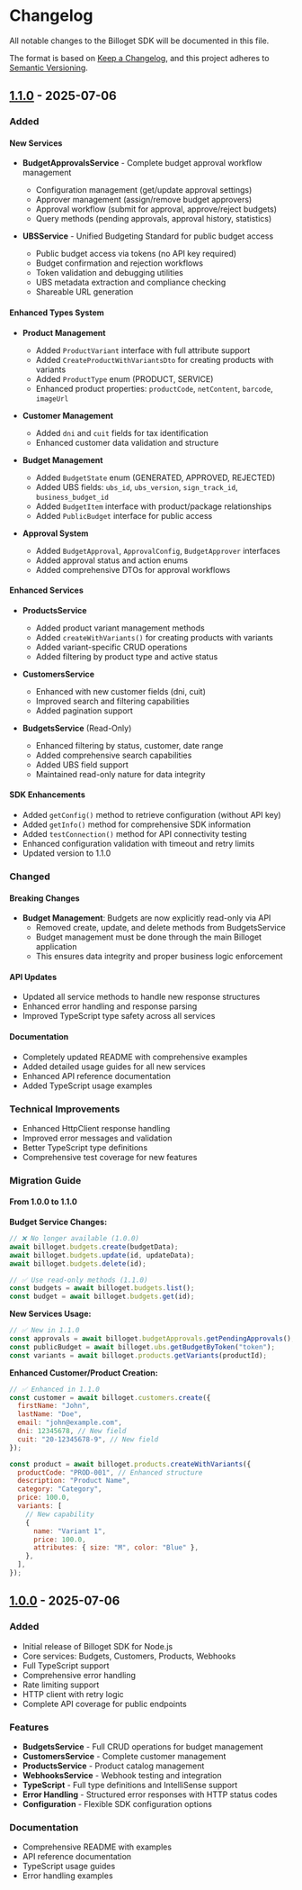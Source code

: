 # Changelog

All notable changes to the Billoget SDK will be documented in this file.

The format is based on [Keep a Changelog](https://keepachangelog.com/en/1.0.0/),
and this project adheres to [Semantic Versioning](https://semver.org/spec/v2.0.0.html).

## [1.1.0] - 2025-07-06

### Added

#### New Services

- **BudgetApprovalsService** - Complete budget approval workflow management
  - Configuration management (get/update approval settings)
  - Approver management (assign/remove budget approvers)
  - Approval workflow (submit for approval, approve/reject budgets)
  - Query methods (pending approvals, approval history, statistics)

- **UBSService** - Unified Budgeting Standard for public budget access
  - Public budget access via tokens (no API key required)
  - Budget confirmation and rejection workflows
  - Token validation and debugging utilities
  - UBS metadata extraction and compliance checking
  - Shareable URL generation

#### Enhanced Types System

- **Product Management**
  - Added `ProductVariant` interface with full attribute support
  - Added `CreateProductWithVariantsDto` for creating products with variants
  - Added `ProductType` enum (PRODUCT, SERVICE)
  - Enhanced product properties: `productCode`, `netContent`, `barcode`, `imageUrl`

- **Customer Management**
  - Added `dni` and `cuit` fields for tax identification
  - Enhanced customer data validation and structure

- **Budget Management**
  - Added `BudgetState` enum (GENERATED, APPROVED, REJECTED)
  - Added UBS fields: `ubs_id`, `ubs_version`, `sign_track_id`, `business_budget_id`
  - Added `BudgetItem` interface with product/package relationships
  - Added `PublicBudget` interface for public access

- **Approval System**
  - Added `BudgetApproval`, `ApprovalConfig`, `BudgetApprover` interfaces
  - Added approval status and action enums
  - Added comprehensive DTOs for approval workflows

#### Enhanced Services

- **ProductsService**
  - Added product variant management methods
  - Added `createWithVariants()` for creating products with variants
  - Added variant-specific CRUD operations
  - Added filtering by product type and active status

- **CustomersService**
  - Enhanced with new customer fields (dni, cuit)
  - Improved search and filtering capabilities
  - Added pagination support

- **BudgetsService** (Read-Only)
  - Enhanced filtering by status, customer, date range
  - Added comprehensive search capabilities
  - Added UBS field support
  - Maintained read-only nature for data integrity

#### SDK Enhancements

- Added `getConfig()` method to retrieve configuration (without API key)
- Added `getInfo()` method for comprehensive SDK information
- Added `testConnection()` method for API connectivity testing
- Enhanced configuration validation with timeout and retry limits
- Updated version to 1.1.0

### Changed

#### Breaking Changes

- **Budget Management**: Budgets are now explicitly read-only via API
  - Removed create, update, and delete methods from BudgetsService
  - Budget management must be done through the main Billoget application
  - This ensures data integrity and proper business logic enforcement

#### API Updates

- Updated all service methods to handle new response structures
- Enhanced error handling and response parsing
- Improved TypeScript type safety across all services

#### Documentation

- Completely updated README with comprehensive examples
- Added detailed usage guides for all new services
- Enhanced API reference documentation
- Added TypeScript usage examples

### Technical Improvements

- Enhanced HttpClient response handling
- Improved error messages and validation
- Better TypeScript type definitions
- Comprehensive test coverage for new features

### Migration Guide

#### From 1.0.0 to 1.1.0

**Budget Service Changes:**

```javascript
// ❌ No longer available (1.0.0)
await billoget.budgets.create(budgetData);
await billoget.budgets.update(id, updateData);
await billoget.budgets.delete(id);

// ✅ Use read-only methods (1.1.0)
const budgets = await billoget.budgets.list();
const budget = await billoget.budgets.get(id);
```

**New Services Usage:**

```javascript
// ✅ New in 1.1.0
const approvals = await billoget.budgetApprovals.getPendingApprovals();
const publicBudget = await billoget.ubs.getBudgetByToken("token");
const variants = await billoget.products.getVariants(productId);
```

**Enhanced Customer/Product Creation:**

```javascript
// ✅ Enhanced in 1.1.0
const customer = await billoget.customers.create({
  firstName: "John",
  lastName: "Doe",
  email: "john@example.com",
  dni: 12345678, // New field
  cuit: "20-12345678-9", // New field
});

const product = await billoget.products.createWithVariants({
  productCode: "PROD-001", // Enhanced structure
  description: "Product Name",
  category: "Category",
  price: 100.0,
  variants: [
    // New capability
    {
      name: "Variant 1",
      price: 100.0,
      attributes: { size: "M", color: "Blue" },
    },
  ],
});
```

## [1.0.0] - 2025-07-06

### Added

- Initial release of Billoget SDK for Node.js
- Core services: Budgets, Customers, Products, Webhooks
- Full TypeScript support
- Comprehensive error handling
- Rate limiting support
- HTTP client with retry logic
- Complete API coverage for public endpoints

### Features

- **BudgetsService** - Full CRUD operations for budget management
- **CustomersService** - Complete customer management
- **ProductsService** - Product catalog management
- **WebhooksService** - Webhook testing and integration
- **TypeScript** - Full type definitions and IntelliSense support
- **Error Handling** - Structured error responses with HTTP status codes
- **Configuration** - Flexible SDK configuration options

### Documentation

- Comprehensive README with examples
- API reference documentation
- TypeScript usage guides
- Error handling examples

[1.1.0]: https://github.com/billoget/billoget-sdk/compare/v1.0.0...v1.1.0
[1.0.0]: https://github.com/billoget/billoget-sdk/releases/tag/v1.0.0
